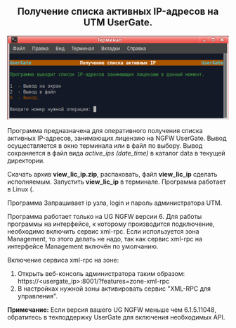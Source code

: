 <h2 align="center">Получение списка активных IP-адресов на UTM UserGate.</h2>
<p align="center"><img src="utm.png"></p>

Программа предназначена для оперативного получения списка активных IP-адресов, занимающих лицензию
на NGFW UserGate. Вывод осуществляется в окно терминала или в файл по выбору. Вывод сохраняется в
файл вида <i>active_ips (date_time)</i> в каталог data в текущей директории.

Скачать архив <b>view_lic_ip.zip</b>, распаковать, файл <b>view_lic_ip</b> сделать исполняемым.
Запустить <b>view_lic_ip</b> в терминале. Программа работает в Linux (.

Программа Запрашивает ip узла, login и пароль администратора UTM.

Программа работает только на UG NGFW версии 6. Для работы программы на интерфейсе, к которому производится
подключение, необходимо включить сервис xml-rpc. Если используется зона Management, то этого делать не надо,
так как сервис xml-rpc на интерфейсе Management включён по умолчанию.

Включение сервиса xml-rpc на зоне:
1. Открыть веб-консоль администратора таким образом: https://<usergate_ip>:8001/?features=zone-xml-rpc
2. В настройках нужной зоны активировать сервис "XML-RPC для управления".

<b>Примечание:</b>
Если версия вашего UG NGFW меньше чем 6.1.5.11048, обратитесь в техподдержку UserGate для включения
необходимых API.